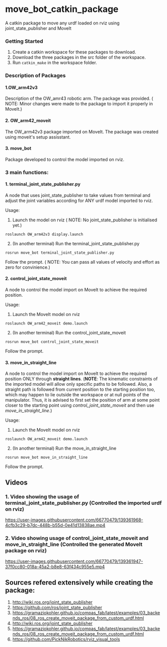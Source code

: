 # move_bot_catkin_package
A catkin package to move any urdf loaded on rviz using joint_state_publisher and MoveIt

### Getting Started
1. Create a catkin workspace for these packages to download.
2. Download the three packages in the src folder of the workspace.
3. Run `catkin_make` in the workspace folder.

### Description of Packages
#### 1.OW_arm42v3
Description of the OW_amr43 robotic arm.
The package was provided. 
( NOTE: Minor changes were made to the package to import it properly in MoveIt.)
#### 2. OW_arm42_moveit
The OW_arm42v3 package imported on MoveIt.
The package was created using moveit's setup assisstant.
#### 3. move_bot
Package developed to control the model imported on rviz.


### 3 main functions:
#### 1. terminal_joint_state_publisher.py
A node that uses joint_state_publisher to take values from terminal and adjust the joint variables according for ANY urdf model imported to rviz.

Usage:
1. Launch the model on rviz ( NOTE: No joint_state_publisher is initialised yet.)
```shell
roslaunch OW_arm42v3 display.launch
```
2. (In another terminal) Run the terminal_joint_state_publisher.py
```shell
rosrun move_bot terminal_joint_state_publisher.py
```
Follow the prompt. ( NOTE: You can pass all values of velocity and effort as zero for convinience.)

#### 2. control_joint_state_moveit
A node to control the model import on MoveIt to achieve the required position.

Usage:
1. Launch the MoveIt model on rviz
```shell
roslaunch OW_arm42_moveit demo.launch
```

2. (In another terminal) Run the control_joint_state_moveit
```shell
rosrun move_bot control_joint_state_moveit
```
Follow the prompt.

#### 3. move_in_straight_line
A node to control the model import on MoveIt to achieve the required position ONLY through **straight lines**.
(**NOTE**: The kinematic constraints of the imported model will allow only specific paths to be followed. Also, a straight path is followed from current position to the starting position too, which may happen to lie outside the workspace or at null points of the manipulator. Thus, it is advised to first set the position of arm at some point closer to the starting point using _control_joint_state_moveit_ and then use _move_in_straight_line_.)

Usage:
1. Launch the MoveIt model on rviz
```shell
roslaunch OW_arm42_moveit demo.launch
```
2. (In another terminal) Run the move_in_straight_line
```shell
rosrun move_bot move_in_straight_line
```
Follow the prompt.

## Videos
### 1. Video showing the usage of terminal_joint_state_publisher.py (Controlled the imported urdf on rviz)
https://user-images.githubusercontent.com/66770479/139361968-4cfb3c29-b7dc-448b-b55d-0e41d13838ae.mp4

### 2. Video showing usage of control_joint_state_moveit and move_in_straight_line (Controlled the generated MoveIt package on rviz)
https://user-images.githubusercontent.com/66770479/139361947-37f0cc80-018a-45a2-b8e8-63f434c955e5.mp4




## Sources refered extensively while creating the package:
1. http://wiki.ros.org/joint_state_publisher
2. https://github.com/ros/joint_state_publisher
3. https://gramaziokohler.github.io/compas_fab/latest/examples/03_backends_ros/08_ros_create_moveit_package_from_custom_urdf.html
4. http://wiki.ros.org/joint_state_publisher
5. https://gramaziokohler.github.io/compas_fab/latest/examples/03_backends_ros/08_ros_create_moveit_package_from_custom_urdf.html
6. https://github.com/PickNikRobotics/rviz_visual_tools
